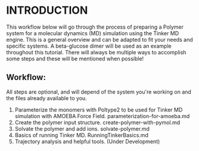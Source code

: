 # INTRODUCTION

This workflow below will go through the process of preparing a Polymer system for a molecular dynamics (MD) simulation using the Tinker MD engine. This is a general overview and can be adapted to fit your needs and specific systems. A beta-glucose dimer will be used as an example throughout this tutorial. There will always be multiple ways to accomplish some steps and these will be mentioned when possible!

## Workflow:

All steps are optional, and will depend of the system you're working on and the files already available to you.

1. Parameterize the monomers with Poltype2 to be used for Tinker MD simulation with AMOEBA Force Field. parameterization-for-amoeba.md
2. Create the polymer input structure. create-polymer-with-pymol.md
3. Solvate the polymer and add ions. solvate-polymer.md
4. Basics of running Tinker MD. RunningTinkerBasics.md
5. Trajectory analysis and helpful tools. (Under Development)
